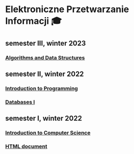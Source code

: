 # Elektroniczne Przetwarzanie Informacji 🎓

## semester III, winter 2023

### [Algorithms and Data Structures](https://github.com/michaldudek15/Elektroniczne-Przetwarzanie-Informacji/tree/main/Algorithms%20and%20Data%20Structures)

## semester II, winter 2022

### [Introduction to Programming](https://github.com/michaldudek15/Elektroniczne-Przetwarzanie-Informacji/tree/main/Introduction%20to%20Programming)
### [Databases I](https://github.com/michaldudek15/Elektroniczne-Przetwarzanie-Informacji/tree/main/Databases%20I)


## semester I, winter 2022

### [Introduction to Computer Science](https://github.com/michaldudek15/Elektroniczne-Przetwarzanie-Informacji/tree/main/Introduction%20to%20Computer%20Science)
### [HTML document](https://github.com/michaldudek15/Elektroniczne-Przetwarzanie-Informacji/tree/main/HTML%20document)
